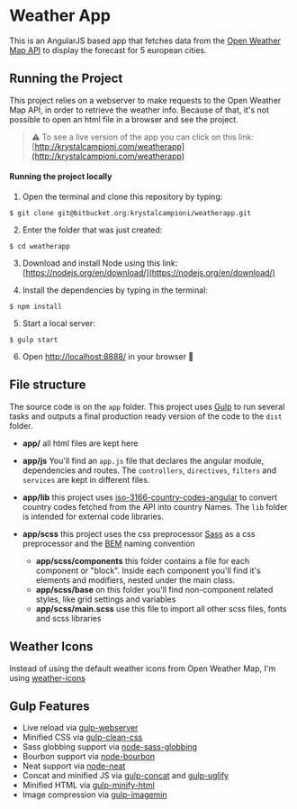 # Weather App

This is an AngularJS based app that fetches data from the [Open Weather Map API](http://openweathermap.org/) to display the forecast for 5 european cities.

## Running the Project
This project relies on a webserver to make requests to the Open Weather Map API, in order to retrieve the weather info. Because of that, it's not possible to open an html file in a browser and see the project.

> ⚠️ To see a live version of the app you can click on this link: [http://krystalcampioni.com/weatherapp](http://krystalcampioni.com/weatherapp)

#### Running the project locally
1. Open the terminal and clone this repository by typing:

 `$ git clone git@bitbucket.org:krystalcampioni/weatherapp.git`

2. Enter the folder that was just created:

  `$ cd weatherapp`

3. Download and install Node using this link:
  [https://nodejs.org/en/download/](https://nodejs.org/en/download/)

4. Install the dependencies by typing in the terminal:

  `$ npm install`

5. Start a local server:

  `$ gulp start`

6. Open [http://localhost:8888/](http://localhost:8888/) in your browser 🚀

## File structure
The source code is on the `app` folder. This project uses [Gulp](http://gulpjs.com/) to run several tasks and outputs a final production ready version of the code to the `dist` folder.

* **app/** all html files are kept here

* **app/js**
You'll find an `app.js` file that declares the angular module, dependencies and routes. The `controllers`, `directives`, `filters` and `services` are kept in different files.

* **app/lib** this project uses [iso-3166-country-codes-angular](https://github.com/rsertelon/iso-3166-country-codes-angular) to convert country codes fetched from the API into country Names. The `lib` folder is intended for external code libraries.

* **app/scss** this project uses the css preprocessor [Sass](http://sass-lang.com/) as a css preprocessor and the [BEM](http://getbem.com/naming/) naming convention
  * **app/scss/components** this folder contains a file for each component or "block". Inside each component you'll find it's elements and modifiers, nested under the main class.
  * **app/scss/base** on this folder you'll find non-component related styles, like grid settings and variables
  * **app/scss/main.scss** use this file to import all other scss files, fonts and scss libraries

## Weather Icons
  Instead of using the default weather icons from Open Weather Map, I'm using [weather-icons](https://github.com/erikflowers/weather-icons)



## Gulp Features
 - Live reload via [gulp-webserver](https://www.npmjs.com/package/gulp-webserver)
 - Minified CSS via [gulp-clean-css](https://www.npmjs.com/package/gulp-clean-css)
 - Sass globbing support via [node-sass-globbing](https://www.npmjs.com/package/node-sass-globbing)
 - Bourbon support via [node-bourbon](https://www.npmjs.com/package/node-bourbon)
 - Neat support via [node-neat](https://www.npmjs.com/package/node-neat)
 - Concat and minified JS via [gulp-concat](https://www.npmjs.com/package/gulp-concat) and [gulp-uglify](https://www.npmjs.com/package/gulp-uglify)
 - Minified HTML via [gulp-minify-html](https://www.npmjs.com/package/gulp-minify-html)
 - Image compression via [gulp-imagemin](https://github.com/sindresorhus/gulp-imagemin)
